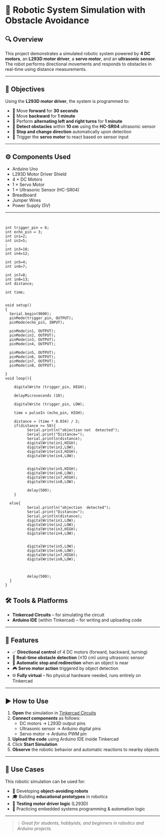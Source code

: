 # 🤖 Robotic System Simulation with Obstacle Avoidance

## 🔍 Overview

This project demonstrates a simulated robotic system powered by **4 DC motors**, an **L293D motor driver**, a **servo motor**, and an **ultrasonic sensor**. The robot performs directional movements and responds to obstacles in real-time using distance measurements.

---

## 🎯 Objectives

Using the **L293D motor driver**, the system is programmed to:

- 🔼 Move **forward** for **30 seconds**
- 🔽 Move **backward** for **1 minute**
- 🔁 Perform **alternating left and right turns** for **1 minute**
- 🚧 **Detect obstacles** within **10 cm** using the **HC-SR04** ultrasonic sensor
- 🔁 **Stop and change direction** automatically upon detection
- 🎯 Trigger the **servo motor** to react based on sensor input

---

## ⚙️ Components Used

- Arduino Uno  
- L293D Motor Driver Shield  
- 4 × DC Motors  
- 1 × Servo Motor  
- 1 × Ultrasonic Sensor (HC-SR04)  
- Breadboard  
- Jumper Wires  
- Power Supply (5V)  

---



```Text


int trigger_pin = 6;
int echo_pin = 3;
int in1=2;
int in2=5;
;
int in3=10;
int in4=12;

int in5=4;
int in6=7;

int in7=8;
int in8=13;
int distance;

int time;


void setup()
{
  Serial.begin(9600);
  pinMode(trigger_pin, OUTPUT);
  pinMode(echo_pin, INPUT);
  
  pinMode(in1, OUTPUT);
  pinMode(in2, OUTPUT);
  pinMode(in3, OUTPUT);
  pinMode(in4, OUTPUT);
  
  pinMode(in5, OUTPUT);
  pinMode(in6, OUTPUT);
  pinMode(in7, OUTPUT);
  pinMode(in8, OUTPUT);
  
}
void loop(){
  
    digitalWrite (trigger_pin, HIGH);

    delayMicroseconds (10);

    digitalWrite (trigger_pin, LOW);

    time = pulseIn (echo_pin, HIGH);

    distance = (time * 0.034) / 2;
    if(distance >= 50){
          Serial.println("objection not  detected");
          Serial.print("Distance=");
          Serial.println(distance);
          digitalWrite(in1,HIGH);
          digitalWrite(in2,LOW);
          digitalWrite(in3,HIGH);
          digitalWrite(in4,LOW);
          
          
          digitalWrite(in5,HIGH);
          digitalWrite(in6,LOW);
          digitalWrite(in7,HIGH);
          digitalWrite(in8,LOW);
          
          delay(500);
    }
  
  else{
          Serial.println("objection  detected");
          Serial.print("Distance=");
          Serial.println(distance);
          digitalWrite(in1,LOW);
          digitalWrite(in2,LOW);
          digitalWrite(in3,HIGH);
          digitalWrite(in4,LOW);
          
          
          digitalWrite(in5,LOW);
          digitalWrite(in6,LOW);
          digitalWrite(in7,HIGH);
          digitalWrite(in8,LOW);
          
     
          
          delay(500);
  }
}
```


## 🛠 Tools & Platforms

- **Tinkercad Circuits** – for simulating the circuit  
- **Arduino IDE** (within Tinkercad) – for writing and uploading code  

---

## 🚦 Features

- ✅ **Directional control** of 4 DC motors (forward, backward, turning)
- 📏 **Real-time obstacle detection** (≤10 cm) using ultrasonic sensor
- 🔄 **Automatic stop and redirection** when an object is near
- 🎮 **Servo motor action** triggered by object detection
- 🌐 **Fully virtual** – No physical hardware needed, runs entirely on Tinkercad

---

## ▶️ How to Use

1. **Open** the simulation in [Tinkercad Circuits](https://www.tinkercad.com/)
2. **Connect components** as follows:
   - DC motors → L293D output pins  
   - Ultrasonic sensor → Arduino digital pins  
   - Servo motor → Arduino PWM pin
3. **Upload the code** using Arduino IDE inside Tinkercad
4. Click **Start Simulation**
5. **Observe** the robotic behavior and automatic reactions to nearby objects

---

## 🧠 Use Cases

This robotic simulation can be used for:

- 🤖 Developing **object-avoiding robots**
- 🎓 Building **educational prototypes** in robotics
- 🧪 **Testing motor driver logic** (L293D)
- 🚀 Practicing embedded systems programming & automation logic

---

> 💡 *Great for students, hobbyists, and beginners in robotics and Arduino projects.*
